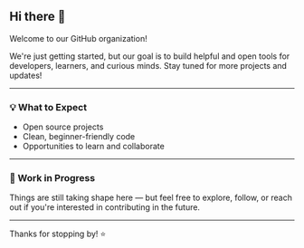 ## Hi there 👋

Welcome to our GitHub organization!

We're just getting started, but our goal is to build helpful and open tools for developers, learners, and curious minds. Stay tuned for more projects and updates!

---

### 💡 What to Expect
- Open source projects
- Clean, beginner-friendly code
- Opportunities to learn and collaborate

---

### 🚧 Work in Progress
Things are still taking shape here — but feel free to explore, follow, or reach out if you're interested in contributing in the future.

---

Thanks for stopping by! ⭐
